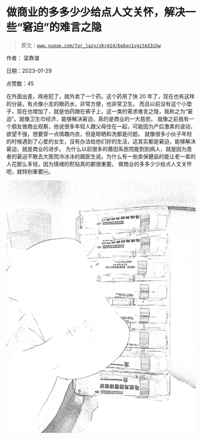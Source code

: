 # 做商业的多多少少给点人文关怀，解决一些“窘迫”的难言之隐

> 原文：[`www.yuque.com/for_lazy/xkrm14/bpbxn1vgitm33ihw`](https://www.yuque.com/for_lazy/xkrm14/bpbxn1vgitm33ihw)

作者： 梁靠谱 

日期：2023-01-29 

点赞数：45 

在外面出差，痔疮犯了，就外卖了一个药。这个药用了快 20 年了，现在也有这样的分装，有点像小支的眼药水，非常方便，也非常卫生。 而且以前没有这个小垫子，现在也增加了，就是怕药蹭在裤子上，这一类的需求难言之隐，我称之为“窘迫”。就像卫生巾经济，能够解决窘迫，真的是商业的一大慈悲。 就像之前我有一个朋友做商业观察，他说很多年轻人跟父母住在一起，可能因为产后激素的波动，欲望不强，想要穿一点情趣内衣，但是晾晒和洗都是问题。 就像很多小伙子年轻的时候遇到了心爱的女生，没有办法给他们好的生活，这其实都是窘迫，能够解决窘迫，就是商业的进步。 为什么以前很多的莆田系医院能割到病人，就是因为患者的窘迫不敢去大医院冷冰冰的跟医生说。为什么有一些卖保健品的能让老一辈的人花那么多钱，因为情绪的熨贴真的都很重要。 做商业的多多少少给点人文关怀吧，就特别重要￼。 

![](img/ee313721936e40d6c35780f083ad4d66.png) 

